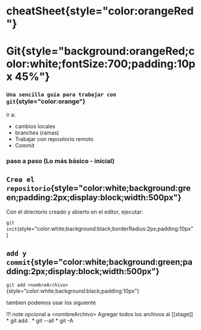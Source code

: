 # cheatSheet{style="color:orangeRed"}
# Git{style="background:orangeRed;color:white;fontSize:700;padding:10px 45%"} 
### `Una sencilla guía para trabajar con git`{style="color:orange"}
ir a:

* cambios locales
* branches (ramas)
* Trabajar con repositorio remoto
* Commit

### paso a paso (Lo más básico - inicial)
## `Crea el repositorio`{style="color:white;background:green;padding:2px;display:block;width:500px"}
Con el directorio creado y abierto en el editor, ejecutar:

`git init`{style="color:white;background:black;borderRadius:2px;padding:10px"}

## `add y commit`{style="color:white;background:green;padding:2px;display:block;width:500px"}

`git add <nombreArchivo>`{style="color:white;background:black;padding:10px"}

tambien podemos usar los siguiente

!!! note opcional a \<nombreArchivo\>
    Agregar todos los archivos al [[stage]]
    * git add .
    * git --all
    * git -A

